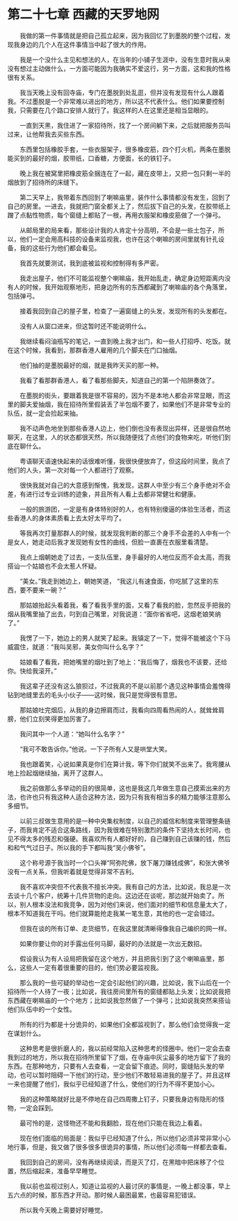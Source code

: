 # 第二十七章 西藏的天罗地网


　　我做的第一件事情就是把自己孤立起来，因为我回忆了到墨脱的整个过程，发现我身边的几个人在这件事情当中起了很大的作用。

　　我是一个没什么主见和想法的人，在当年的小铺子生涯中，没有生意时我从来没有想过主动做什么，一方面可能因为我确实不爱这行，另一方面，这和我的性格很有关系。

　　我当天晚上没有回寺庙，专门在墨脱到处乱逛，但并没有发现有什么人跟着我。不过墨脱是一个非常难以进出的地方，所以这不代表什么。他们如果要控制我，只需要在几个路口安排人就行了。我这样的人在这里还是相当显眼的。

　　一直到天黑，我住进了一家招待所，找了一个房间躺下来，之后就把服务员叫过来，让他帮我去买些东西。

　　东西里包括橡胶手套，一些衣服架子，很多橡皮筋，四个打火机，两条在墨脱能买到的最好的烟，胶带纸，口香糖，方便面，长的铁钉子。

　　晚上我在被窝里把橡皮筋全捆连在了一起，藏在皮带上，又把一包只剩一半的烟放到了招待所的床缝下。

　　第二天早上，我带着东西回到了喇嘛庙里，装作什么事情都没有发生，回到了自己的房里。一进去，我就把门窗全都关上了，然后拔下自己的头发，在胶带纸上蹭了点黏性物质，每个窗缝上都贴了一根，再用衣服架和橡皮筋做了一个弹弓。

　　从邮局里的局来看，那些设计我的人肯定十分高明，不会是一些土包子，所以，他们一定会用高科技的设备来监视我，也许在这个喇嘛的房间里就有针孔设备，我的这些行为他们都会看见。

　　我首先就要测试，我到底被监视和控制得有多严密。

　　我走出屋子，他们不可能监视整个喇嘛庙，我开始乱走，确定身边短距离内没有人的时候，我开始观察地形，把身边所有的东西都藏到了喇嘛庙的各个角落里，包括弹弓。

　　接着我回到自己的屋子里，检查了一遍窗缝上的头发，发现所有的头发都在。

　　没有人从窗口进来，但这暂时还不能说明什么。

　　我继续看闷油瓶写的笔记，一直到晚上我才出门，和一些人打招呼、吃饭。就在这个时候，我看到，那群香港人雇用的几个脚夫在门口抽烟。

　　他们抽的是墨脱最好的烟，就是我昨天买的那一种。

　　我看了看那群香港人，看了看那些脚夫，知道自己的第一个陷阱奏效了。

　　在墨脱的街头，要跟着我是很不容易的，因为不是本地人都会非常显眼，而这里的脚夫爱抽烟，我在招待所里假装丢了半包烟不要了，如果他们不是非常专业的队伍，就一定会捡起来抽。

　　我不动声色地坐到那些香港人边上，他们倒也没有表现出异样，还是很自然地聊天，在这里，人的状态都很天然，所以我随便找了点他们的食物来吃，听他们到底在聊什么。

　　粤语聊天语速快起来的话很难听懂，我很快便放弃了，但这段时间里，我点了他们的人头，第一次对每一个人都进行了观察。

　　很快我就对自己的大意感到惭愧，我发现，这群人中至少有三个身手绝对不会差，有进行过专业训练的迹象，并且所有人看上去都非常健壮和健康。

　　一般的旅游团，一定是有身体特别好的人，也有特别傻逼的体验生活者，而这些香港人的身体素质看上去太好太平均了。

　　等我再次打量那群人的时候，就发现我判断的那三个身手不会差的人中有一个是女人，她走动后我才发现她有女性的曲线，但脸一直裹在衣服里看清楚。

　　我点上烟朝她走了过去，一支队伍里，身手最好的人地位反而不会太高，而我搭讪一个姑娘也不会太惹人怀疑。

　　“美女。”我走到她边上，朝她笑道，  “我这儿有速食面，你吃腻了这里的东西，要不要来一碗？”

　　那姑娘抬起头看着我，看了看我手里的面，又看了看我的脸，忽然反手把我的烟从我嘴里抽了出去，叼到自己嘴里，对我说道：“面你省省吧，这烟老娘笑纳了。”

　　我愣了一下，她边上的男人就笑了起来。我镇定了一下，觉得不能被这个下马威震住，就道：“我叫吴邪，美女你叫什么名字？”

　　姑娘看了看我，把她嘴里的烟吐到了地上：“我后悔了，烟我也不该要，还给你。快给我滚开。”

　　我这辈子还没有这么狼狈过，不过我真的不是以前那个遇见这种事情会羞愧得钻到地缝里去的毛头小伙子——这时候，我只是觉得很有意思。

　　那姑娘吐完烟后，从我的身边擦肩而过，我看向四周看热闹的人，就耸耸肩膀，他们立刻笑得更加厉害了。

　　我问其中一个人道：“她叫什么名字？”

　　“我可不敢告诉你。”他说。一下子所有人又是哄堂大笑。

　　我也跟着笑，心说如果真是你们在算计我，等下你们就笑不出来了。我弯腰从地上捡起烟继续抽，离开了这群人。

　　我之前做那么多举动的目的很简单，这也是我这几年做生意自己摸索出来的方法，也许也只有我这种人适合这种方法，因为只有我有相当多的精力能够注意那么多细节。

　　以前三叔做生意用的是一种中央集权制度，以自己的威信和制度来管理整条链子，而我肯定不适合这条路线，因为我很难在特别激烈的条件下坚持太长时间，也见不得太多的残忍和强硬。我喜欢所有人都好好的，自己赚到自己该赚的钱，然后和和气气过日子。所以我的手下都叫我“吴小佛爷”。

　　这个称号源于我当时一个口头禅“阿弥陀佛，放下屠刀赚钱成佛”，和张大佛爷没有一点关系，但我听着就是觉得非常不吉利。

　　我不喜欢冲突但不代表我不擅长冲突。我有自己的方法，比如说，我总是一次去谈十几个客户，统筹十几件货物的走向。这边还在谈呢，那边就开始卖了。所以，别人根本没法和我竞争，因为对他们来说，他们面对的细节和信息量太大了，根本不知道我在干吗。他们就算能抢走我某一笔生意，其他的也一定会错过。

　　但我在谈的所有订单、走货细节，在我这里就清晰得像我自己编织的网一样。

　　如果你要让你的对手露出任何马脚，最好的办法就是一次出无数招。

　　假设我认为有人设局把我留在这个地方，并且把我引到了这个喇嘛庙里，那么，这些人一定有着很重要的目的，他们势必要监视我。

　　那么我的一些可疑的举动也一定会引起他们的兴趣，比如说，我下山后在一个招待所一个人待了一夜；比如说，我往房间里所有的窗缝都贴上头发；比如说我把东西藏在喇嘛庙的一个个地方；比如说我忽然做了一个弹弓；比如说我突然来搭讪他们队伍中的一个女性。

　　所有的行为都是十分诡异的，如果他们全都监视到了，那么他们会觉得我一定在谋划什么。

　　这种思考是很折磨人的，我以前经常陷入这种思考的怪圈中。他们一定会去查我到过的地方，所以我在招待所里留下了烟，在寺庙中灰尘最多的地方留下了我的东西。在那种地方，只要有人去查看，一定会留下痕迹。同时，窗缝贴头发的举动，也可以暂时阻碍一下他们的行动，至少他们不敢轻易进我的屋子了。并且这样一来也提醒了他们，我似乎已经知道了什么，使他们的行为不得不更加小心。

　　我的这种策略就好比是不停地在自己四周撒上钉子，只要我身边有隐形的怪物，一定会踩到。

　　最可怜的是，这怪物还不能和我翻脸，现在他们只能在我边上看着。

　　现在他们面临的局面是：我似乎已经知道了什么，所以他们必须非常非常小心地行事，但是，我又做了很多很多很诡异的事情，所以他们必须每一样都去查看。

　　我回到自己的房间，没有再继续阅读，而是灭了灯，在黑暗中把床移了个位置，然后缩起来，准备早早睡觉。

　　我以前也监视过别人，知道让监视的人最讨厌的事情是，一晚上都没事，早上五六点的时候，那东西才开动。那时候人最困最累，也最容易犯错误。

　　所以我今天晚上需要好好睡觉。

